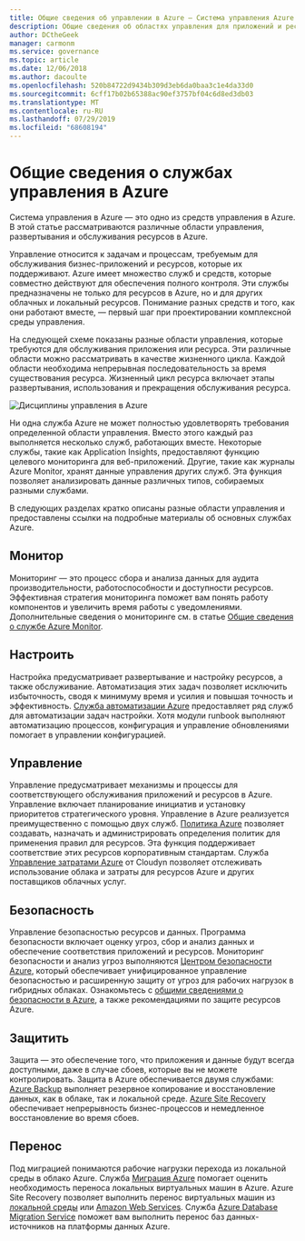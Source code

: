 ```yaml
---
title: Общие сведения об управлении в Azure — Система управления Azure
description: Общие сведения об областях управления для приложений и ресурсов Azure со ссылками на содержимое по средствам управления Azure.
author: DCtheGeek
manager: carmonm
ms.service: governance
ms.topic: article
ms.date: 12/06/2018
ms.author: dacoulte
ms.openlocfilehash: 520b84722d9434b309d3eb6da0baa3c1e4da33d0
ms.sourcegitcommit: 6cff17b02b65388ac90ef3757bf04c6d8ed3db03
ms.translationtype: MT
ms.contentlocale: ru-RU
ms.lasthandoff: 07/29/2019
ms.locfileid: "68608194"
---
```

# <a name="overview-of-management-services-in-azure"></a>Общие сведения о службах управления в Azure

Система управления в Azure — это одно из средств управления в Azure. В этой статье рассматриваются различные области управления, развертывания и обслуживания ресурсов в Azure.

Управление относится к задачам и процессам, требуемым для обслуживания бизнес-приложений и ресурсов, которые их поддерживают. Azure имеет множество служб и средств, которые совместно действуют для обеспечения полного контроля. Эти службы предназначены не только для ресурсов в Azure, но и для других облачных и локальный ресурсов. Понимание разных средств и того, как они работают вместе, — первый шаг при проектировании комплексной среды управления.

На следующей схеме показаны разные области управления, которые требуются для обслуживания приложения или ресурса. Эти различные области можно рассматривать в качестве жизненного цикла. Каждой области необходима непрерывная последовательность за время существования ресурса. Жизненный цикл ресурса включает этапы развертывания, использования и прекращения обслуживания ресурса.

![Дисциплины управления в Azure](../monitoring/media/management-overview/management-capabilities.png)

Ни одна служба Azure не может полностью удовлетворять требования определенной области управления. Вместо этого каждый раз выполняется несколько служб, работающих вместе. Некоторые службы, такие как Application Insights, предоставляют функцию целевого мониторинга для веб-приложений. Другие, такие как журналы Azure Monitor, хранят данные управления других служб. Эта функция позволяет анализировать данные различных типов, собираемых разными службами.

В следующих разделах кратко описаны разные области управления и предоставлены ссылки на подробные материалы об основных службах Azure.

## <a name="monitor"></a>Монитор

Мониторинг — это процесс сбора и анализа данных для аудита производительности, работоспособности и доступности ресурсов. Эффективная стратегия мониторинга поможет вам понять работу компонентов и увеличить время работы с уведомлениями. Дополнительные сведения о мониторинге см. в статье [Общие сведения о службе Azure Monitor](../monitoring/monitoring-overview.md).

## <a name="configure"></a>Настроить

Настройка предусматривает развертывание и настройку ресурсов, а также обслуживание.
Автоматизация этих задач позволяет исключить избыточность, сводя к минимуму время и усилия и повышая точность и эффективность. [Служба автоматизации Azure](../automation/automation-intro.md) предоставляет ряд служб для автоматизации задач настройки. Хотя модули runbook выполняют автоматизацию процессов, конфигурация и управление обновлениями помогает в управлении конфигурацией.

## <a name="govern"></a>Управление

Управление предусматривает механизмы и процессы для соответствующего обслуживания приложений и ресурсов в Azure. Управление включает планирование инициатив и установку приоритетов стратегического уровня.
Управление в Azure реализуется преимущественно с помощью двух служб. [Политика Azure](./policy/overview.md) позволяет создавать, назначать и администрировать определения политик для применения правил для ресурсов. Эта функция поддерживает соответствие этих ресурсов корпоративным стандартам. Служба [Управление затратами Azure](../cost-management/overview.md) от Cloudyn позволяет отслеживать использование облака и затраты для ресурсов Azure и других поставщиков облачных услуг.

## <a name="secure"></a>Безопасность

Управление безопасностью ресурсов и данных. Программа безопасности включает оценку угроз, сбор и анализ данных и обеспечение соответствия приложений и ресурсов. Мониторинг безопасности и анализ угроз выполняются [Центром безопасности Azure](../security-center/security-center-intro.md), который обеспечивает унифицированное управление безопасностью и расширенную защиту от угроз для рабочих нагрузок в гибридных облаках. Ознакомьтесь с [общими сведениями о безопасности в Azure](../security/fundamentals/overview.md), а также рекомендациями по защите ресурсов Azure.

## <a name="protect"></a>Защитить

Защита — это обеспечение того, что приложения и данные будут всегда доступными, даже в случае сбоев, которые вы не можете контролировать. Защита в Azure обеспечивается двумя службами: [Azure Backup](../backup/backup-introduction-to-azure-backup.md) выполняет резервное копирование и восстановление данных, как в облаке, так и локальной среде. [Azure Site Recovery](../site-recovery/site-recovery-overview.md) обеспечивает непрерывность бизнес-процессов и немедленное восстановление во время сбоев.

## <a name="migrate"></a>Перенос

Под миграцией понимаются рабочие нагрузки перехода из локальной среды в облако Azure.
Служба [Миграция Azure](../migrate/migrate-overview.md) помогает оценить необходимость переноса локальных виртуальных машин в Azure. Azure Site Recovery позволяет выполнить перенос виртуальных машин из [локальной среды](../site-recovery/migrate-tutorial-on-premises-azure.md) или [Amazon Web Services](../site-recovery/migrate-tutorial-aws-azure.md). Служба [Azure Database Migration Service](../dms/dms-overview.md) поможет вам выполнить перенос баз данных-источников на платформы данных Azure.
